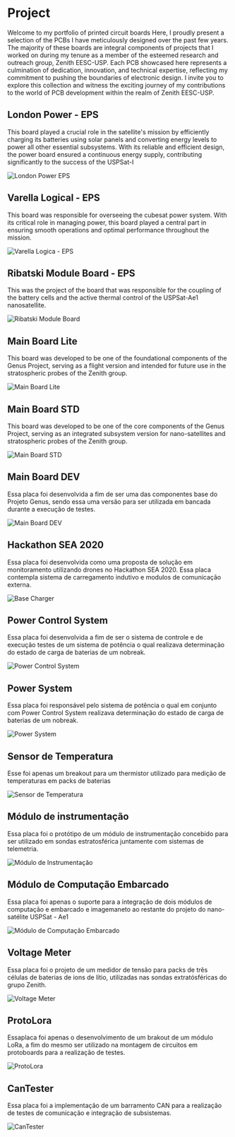 # Project

Welcome to my portfolio of printed circuit boards Here, I proudly present a selection of the PCBs I have meticulously designed over the past few years. The majority of these boards are integral components of projects that I worked on during my tenure as a member of the esteemed research and outreach group, Zenith EESC-USP. Each PCB showcased here represents a culmination of dedication, innovation, and technical expertise, reflecting my commitment to pushing the boundaries of electronic design. I invite you to explore this collection and witness the exciting journey of my contributions to the world of PCB development within the realm of Zenith EESC-USP.

## London Power - EPS
This board played a crucial role in the satellite's mission by efficiently charging its batteries using solar panels and converting energy levels to power all other essential subsystems. With its reliable and efficient design, the power board ensured a continuous energy supply, contributing significantly to the success of the USPSat-I

![London Power EPS](/images/London_soldada.png)

## Varella Logical - EPS
This board was responsible for overseeing the cubesat power system. With its critical role in managing power, this board played a central part in ensuring smooth operations and optimal performance throughout the mission. 

![Varella Logica - EPS](/images/logical_soldada.png)

## Ribatski Module Board - EPS

This was the project of the board that was responsible for the coupling of the battery cells and the active thermal control of the USPSat-Ae1 nanosatellite.

![Ribatski Module Board](/images/ribatski_soldada.png)

## Main Board Lite

This board was developed to be one of the foundational components of the Genus Project, serving as a flight version and intended for future use in the stratospheric probes of the Zenith group.

![Main Board Lite](/images/main_lite.jpeg)

## Main Board STD
This board was developed to be one of the core components of the Genus Project, serving as an integrated subsystem version for nano-satellites and stratospheric probes of the Zenith group.

![Main Board STD](/images/main_std.PNG)

## Main Board DEV
Essa placa foi desenvolvida a fim de ser uma das componentes base do Projeto Genus, sendo essa uma versão para ser utilizada em bancada durante a execução de testes.

![Main Board DEV](/images/main_dev.PNG)

## Hackathon SEA 2020
Essa placa foi desenvolvida como uma proposta de solução em monitoramento utilizando drones no Hackathon SEA 2020. Essa placa contempla sistema de carregamento indutivo e modulos de comunicação externa.

![Base Charger](/images/placa_base.PNG)

## Power Control System 
Essa placa foi desenvolvida a fim de ser o sistema de controle e de execução testes de um sistema de potência o qual realizava determinação do estado de carga de baterias de um nobreak.

![Power Control System](/images/controlsystem.PNG)

## Power System 
Essa placa foi responsável pelo  sistema de potência o qual em conjunto com Power Control System realizava determinação do estado de carga de baterias de um nobreak.

![Power System](/images/power-render.PNG)

## Sensor de Temperatura
Esse foi apenas um breakout para um thermistor utilizado para medição de temperaturas em packs de baterias

![Sensor de Temperatura](/images/render-temper.PNG)

##  Módulo de instrumentação
Essa placa foi o protótipo de um módulo de instrumentação concebido para ser utilizado em sondas estratosférica juntamente com sistemas de telemetria.

![Módulo de Instrumentação](/images/varelastd.png)

##  Módulo de Computação Embarcado
Essa placa foi apenas o suporte para a integração de dois módulos de computação e embarcado e imagemaneto ao restante do projeto do nano-satélite USPSat - Ae1

![Módulo de Computação Embarcado](/images/comin.png)

## Voltage Meter
Essa placa foi o projeto de um medidor de tensão para packs de três células de baterias de ions de lítio, utilizadas nas sondas extratósféricas do grupo Zenith.

![Voltage Meter](/images/voltagemeter.png)

## ProtoLora
Essaplaca foi apenas o desenvolvimento de um brakout de um módulo LoRa, a fim do mesmo ser utilizado na montagem de circuitos em protoboards para a realização de testes.

![ProtoLora](/images/protolora.png)

## CanTester
Essa placa foi a implementação de um barramento CAN para a realização de testes de comunicação e integração de subsistemas.

![CanTester](/images/can_tester.png)
